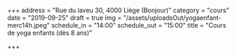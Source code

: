 +++
address = "Rue du laveu 30, 4000 Liège (Bonjour)"
category = "cours"
date = "2019-09-25"
draft = true
img = "/assets/uploadsOut/yogaenfant-merc14h.jpeg"
schedule_in = "14:00"
schedule_out = "15:00"
title = "Cours de yoga enfants (dès 8 ans)"

+++
